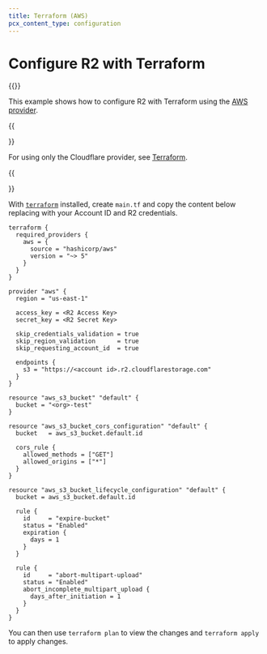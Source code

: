 ```yaml
---
title: Terraform (AWS)
pcx_content_type: configuration
---
```


# Configure R2 with Terraform

{{<render file="_keys.md">}}<br>

This example shows how to configure R2 with Terraform using the [AWS provider](https://github.com/hashicorp/terraform-provider-aws).

{{<Aside type="note" header="Note for using AWS provider">}}

For using only the Cloudflare provider, see [Terraform](/r2/examples/terraform/).

{{</Aside>}}

With [`terraform`](https://developer.hashicorp.com/terraform/downloads) installed, create `main.tf` and copy the content below replacing with your Account ID and R2 credentials.

```hcl
terraform {
  required_providers {
    aws = {
      source = "hashicorp/aws"
      version = "~> 5"
    }
  }
}

provider "aws" {
  region = "us-east-1"

  access_key = <R2 Access Key>
  secret_key = <R2 Secret Key>

  skip_credentials_validation = true
  skip_region_validation      = true
  skip_requesting_account_id  = true

  endpoints {
    s3 = "https://<account id>.r2.cloudflarestorage.com"
  }
}

resource "aws_s3_bucket" "default" {
  bucket = "<org>-test"
}

resource "aws_s3_bucket_cors_configuration" "default" {
  bucket   = aws_s3_bucket.default.id

  cors_rule {
    allowed_methods = ["GET"]
    allowed_origins = ["*"]
  }
}

resource "aws_s3_bucket_lifecycle_configuration" "default" {
  bucket = aws_s3_bucket.default.id

  rule {
    id     = "expire-bucket"
    status = "Enabled"
    expiration {
      days = 1
    }
  }

  rule {
    id     = "abort-multipart-upload"
    status = "Enabled"
    abort_incomplete_multipart_upload {
      days_after_initiation = 1
    }
  }
}
```

You can then use `terraform plan` to view the changes and `terraform apply` to apply changes.
